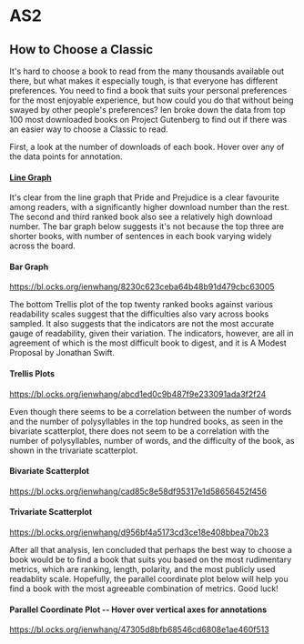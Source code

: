 # AS2

## How to Choose a Classic
It's hard to choose a book to read from the many thousands available out there, but what makes it especially tough, is that everyone has different preferences. You need to find a book that suits your personal preferences for the most enjoyable experience, but how could you do that without being swayed by other people's preferences?
Ien broke down the data from top 100 most downloaded books on Project Gutenberg to find out if there was an easier way to choose a Classic to read.

First, a look at the number of downloads of each book. Hover over any of the data points for annotation.
#### [Line Graph](https://bl.ocks.org/ienwhang/02e1daec7467886ab8e9d1cb65da5726)

It's clear from the line graph that Pride and Prejudice is a clear favourite among readers, with a significantly higher download number than the rest. The second and third ranked book also see a relatively high download number. The bar graph below suggests it's not because the top three are shorter books, with number of sentences in each book varying widely across the board. 
#### Bar Graph
https://bl.ocks.org/ienwhang/8230c623ceba64b48b91d479cbc63005

The bottom Trellis plot of the top twenty ranked books against various readability scales suggest that the difficulties also vary across books sampled. It also suggests that the indicators are not the most accurate gauge of readability, given their variation. The indicators, however, are all in agreement of which is the most difficult book to digest, and it is A Modest Proposal by Jonathan Swift. 
#### Trellis Plots
https://bl.ocks.org/ienwhang/abcd1ed0c9b487f9e233091ada3f2f24

Even though there seems to be a correlation between the number of words and the number of polysyllables in the top hundred books, as seen in the bivariate scatterplot, there does not seem to be a correlation with the number of polysyllables, number of words, and the difficulty of the book, as shown in the trivariate scatterplot. 
#### Bivariate Scatterplot 
https://bl.ocks.org/ienwhang/cad85c8e58df95317e1d58656452f456
#### Trivariate Scatterplot
https://bl.ocks.org/ienwhang/d956bf4a5173cd3ce18e408bbea70b23

After all that analysis, Ien concluded that perhaps the best way to choose a book would be to find a book that suits you based on the most rudimentary metrics, which are ranking, length, polarity, and the most publicly used readablity scale. Hopefully, the parallel coordinate plot below will help you find a book with the most agreeable combination of metrics. Good luck! 
#### Parallel Coordinate Plot -- Hover over vertical axes for annotations
https://bl.ocks.org/ienwhang/47305d8bfb68546cd6808e1ae460f513
